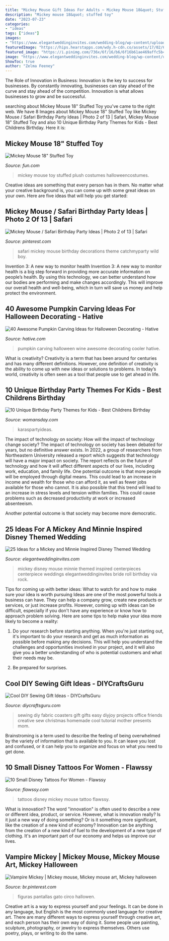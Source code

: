 ```yaml
---
title: "Mickey Mouse Gift Ideas For Adults ~ Mickey Mouse 18&quot; Stuffed Toy"
description: "Mickey mouse 18&quot; stuffed toy"
date: "2023-07-23"
categories:
- "ideas"
tags: ["ideas"]
images:
- "https://www.elegantweddinginvites.com/wedding-blog/wp-content/uploads/2016/06/mickey-mouse-inspired-disney-wedding-centerpieces.jpg"
featuredImage: "https://hips.hearstapps.com/wdy.h-cdn.co/assets/17/02/640x962/gallery-1484180649-unicorn-themed-birthday-party-karas-party-ideas.jpeg?resize=768:*"
featured_image: "https://i.pinimg.com/736x/6f/16/b6/6f16b61ae469affc5b4cf1bbbac5982d.jpg"
image: "https://www.elegantweddinginvites.com/wedding-blog/wp-content/uploads/2016/06/mickey-mouse-inspired-disney-wedding-centerpieces.jpg"
ShowToc: true
author: "Zelma Feeney"
---
```



The Role of Innovation in Business:
Innovation is the key to success for businesses. By constantly innovating, businesses can stay ahead of the curve and stay ahead of the competition. Innovation is what allows businesses to grow and be successful.

	

		
searching about Mickey Mouse 18&quot; Stuffed Toy you've came to the right web. We have 8 Images about Mickey Mouse 18&quot; Stuffed Toy like Mickey Mouse / Safari Birthday Party Ideas | Photo 2 of 13 | Safari, Mickey Mouse 18&quot; Stuffed Toy and also 10 Unique Birthday Party Themes for Kids - Best Childrens Birthday. Here it is:
		
    
## Mickey Mouse 18&quot; Stuffed Toy

<img loading=lazy src="https://images.fun.com/products/36134/1-1/mickey-mouse-18-plush.jpg" onerror="this.onerror=null;this.src='https://tse4.mm.bing.net/th?id=OIP.mzsq0UJVaVmfKKmpd9o91QHaKl&amp;pid=15.1';" alt="Mickey Mouse 18&quot; Stuffed Toy">

_Source: fun.com_

>mickey mouse toy stuffed plush costumes halloweencostumes. 

	

Creative ideas are something that every person has in them. No matter what your creative background is, you can come up with some great ideas on your own. Here are five ideas that will help you get started: 

    
## Mickey Mouse / Safari Birthday Party Ideas | Photo 2 Of 13 | Safari

<img loading=lazy src="https://i.pinimg.com/736x/6f/16/b6/6f16b61ae469affc5b4cf1bbbac5982d.jpg" onerror="this.onerror=null;this.src='https://tse4.mm.bing.net/th?id=OIP.TiyfIq86m8G8FVBuvrE-_wHaJ4&amp;pid=15.1';" alt="Mickey Mouse / Safari Birthday Party Ideas | Photo 2 of 13 | Safari">

_Source: pinterest.com_

>safari mickey mouse birthday decorations theme catchmyparty wild boy. 

	

Invention 3: A new way to monitor health
Invention 3: A new way to monitor health is a big step forward in providing more accurate information on people’s health. By using this technology, we can better understand how our bodies are performing and make changes accordingly. This will improve our overall health and well-being, which in turn will save us money and help protect the environment.

    
## 40 Awesome Pumpkin Carving Ideas For Halloween Decorating - Hative

<img loading=lazy src="https://hative.com/wp-content/uploads/2014/10/pumpkin-carving-ideas/30-wine-cooler-pumpkin.jpg" onerror="this.onerror=null;this.src='https://tse4.mm.bing.net/th?id=OIP.8FEsfgfBW_9Kq2kfCDJ__AHaLr&amp;pid=15.1';" alt="40 Awesome Pumpkin Carving Ideas for Halloween Decorating - Hative">

_Source: hative.com_

>pumpkin carving halloween wine awesome decorating cooler hative. 

	

What is creativity?
Creativity is a term that has been around for centuries and has many different definitions. However, one definition of creativity is the ability to come up with new ideas or solutions to problems. In today’s world, creativity is often seen as a tool that people use to get ahead in life.

    
## 10 Unique Birthday Party Themes For Kids - Best Childrens Birthday

<img loading=lazy src="https://hips.hearstapps.com/wdy.h-cdn.co/assets/17/02/640x962/gallery-1484180649-unicorn-themed-birthday-party-karas-party-ideas.jpeg?resize=768:*" onerror="this.onerror=null;this.src='https://tse4.mm.bing.net/th?id=OIP.6kI1M7V7li3t39RXDrrD3QHaLI&amp;pid=15.1';" alt="10 Unique Birthday Party Themes for Kids - Best Childrens Birthday">

_Source: womansday.com_

>karaspartyideas. 

	

The impact of technology on society: How will the impact of technology change society?
The impact of technology on society has been debated for years, but no definitive answer exists. In 2022, a group of researchers from Northeastern University released a report which suggests that technology will have a major impact on society. The report reflects on the future of technology and how it will affect different aspects of our lives, including work, education, and family life. 
One potential outcome is that more people will be employed through digital means. This could lead to an increase in income and wealth for those who can afford it, as well as fewer jobs available for those who cannot. It is also possible that this trend will lead to an increase in stress levels and tension within families. This could cause problems such as decreased productivity at work or increased absenteeism. 

Another potential outcome is that society may become more democratic.

    
## 25 Ideas For A Mickey And Minnie Inspired Disney Themed Wedding

<img loading=lazy src="https://www.elegantweddinginvites.com/wedding-blog/wp-content/uploads/2016/06/mickey-mouse-inspired-disney-wedding-centerpieces.jpg" onerror="this.onerror=null;this.src='https://tse1.mm.bing.net/th?id=OIP.ewBJ3XOxscUxSOB_Jwcg3AHaMN&amp;pid=15.1';" alt="25 Ideas for a Mickey and Minnie Inspired Disney Themed Wedding">

_Source: elegantweddinginvites.com_

>mickey disney mouse minnie themed inspired centerpieces centerpiece weddings elegantweddinginvites bride roll birthday via rock. 

	

Tips for coming up with better ideas: What to watch for and how to make sure your idea is worth pursuing
Ideas are one of the most powerful tools a business can have. They can help a company grow, create new products or services, or just increase profits. However, coming up with ideas can be difficult, especially if you don't have any experience or know how to approach problem solving. Here are some tips to help make your idea more likely to become a reality:
1. Do your research before starting anything. When you're just starting out, it's important to do your research and get as much information as possible before making any decisions. This will help you understand the challenges and opportunities involved in your project, and it will also give you a better understanding of who is potential customers and what their needs may be.

2. Be prepared for surprises.

    
## Cool DIY Sewing Gift Ideas - DIYCraftsGuru

<img loading=lazy src="https://www.diycraftsguru.com/wp-content/uploads/2016/03/02-sewing-gifts-featured-image.jpg" onerror="this.onerror=null;this.src='https://tse1.mm.bing.net/th?id=OIP.mbWr3vxAlDZuSskwyasG3QHaNC&amp;pid=15.1';" alt="Cool DIY Sewing Gift Ideas - DIYCraftsGuru">

_Source: diycraftsguru.com_

>sewing diy fabric coasters gift gifts easy diyjoy projects office friends creative sew christmas homemade cool tutorial mother presents mom. 

	

Brainstroming is a term used to describe the feeling of being overwhelmed by the variety of information that is available to you. It can leave you lost and confused, or it can help you to organize and focus on what you need to get done.

    
## 10 Small Disney Tattoos For Women - Flawssy

<img loading=lazy src="http://flawssy.com/wp-content/uploads/2016/06/Small-Mickey-Mouse-Tattoo.jpg" onerror="this.onerror=null;this.src='https://tse1.mm.bing.net/th?id=OIP.fXSIR-4IzVItLnUrEB6JZgHaJ4&amp;pid=15.1';" alt="10 Small Disney Tattoos For Women - Flawssy">

_Source: flawssy.com_

>tattoos disney mickey mouse tattoo flawssy. 

	

What is innovation?
The word "innovation" is often used to describe a new or different idea, product, or service. However, what is innovation really? Is it just a new way of doing something? Or is it something more significant, like the creation of a new kind of economy?
Innovation can be anything from the creation of a new kind of fuel to the development of a new type of clothing. It's an important part of our economy and helps us improve our lives.

    
## Vampire Mickey | Mickey Mouse, Mickey Mouse Art, Mickey Halloween

<img loading=lazy src="https://i.pinimg.com/736x/66/78/30/667830c603a5dd7c3d0d8a2908c2c6ad--mickey-minnie-mouse-disney-mickey.jpg" onerror="this.onerror=null;this.src='https://tse1.mm.bing.net/th?id=OIP.W_QkEGX18pASszuqWwbjXQHaNI&amp;pid=15.1';" alt="Vampire Mickey | Mickey mouse, Mickey mouse art, Mickey halloween">

_Source: br.pinterest.com_

>figuras pantallas gato circo hallowen. 

	

Creative art is a way to express yourself and your feelings. It can be done in any language, but English is the most commonly used language for creative art. There are many different ways to express yourself through creative art, and each person has their own way of doing it. Some people use painting, sculpture, photography, or jewelry to express themselves. Others use poetry, plays, or writing to do the same.


